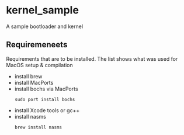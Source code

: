 # kernel_sample
A sample bootloader and kernel

## Requiremeneets

Requirements that are to be installed. The list shows what was used for MacOS setup & compilation

- install brew
- install MacPorts
- install bochs via MacPorts
    ```
    sudo port install bochs
    ```
- install Xcode tools or gc++
- install nasms
    ```
    brew install nasms
    ```